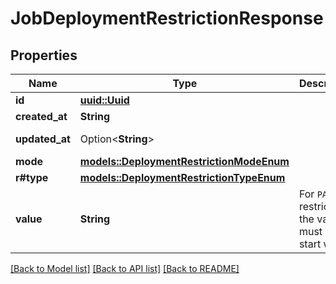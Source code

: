 # JobDeploymentRestrictionResponse

## Properties

Name | Type | Description | Notes
------------ | ------------- | ------------- | -------------
**id** | [**uuid::Uuid**](uuid::Uuid.md) |  | [readonly]
**created_at** | **String** |  | [readonly]
**updated_at** | Option<**String**> |  | [optional][readonly]
**mode** | [**models::DeploymentRestrictionModeEnum**](DeploymentRestrictionModeEnum.md) |  | 
**r#type** | [**models::DeploymentRestrictionTypeEnum**](DeploymentRestrictionTypeEnum.md) |  | 
**value** | **String** | For `PATH` restrictions, the value must not start with `/` | 

[[Back to Model list]](../README.md#documentation-for-models) [[Back to API list]](../README.md#documentation-for-api-endpoints) [[Back to README]](../README.md)


